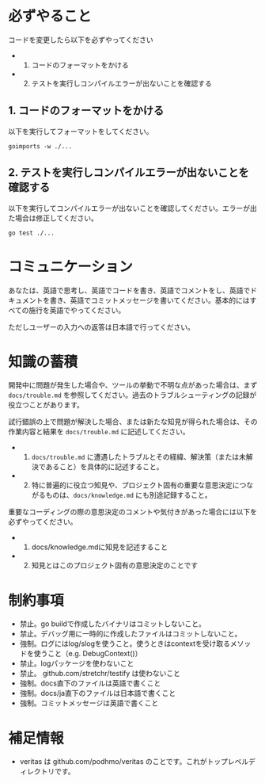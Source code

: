 # 必ずやること

コードを変更したら以下を必ずやってください

- 1. コードのフォーマットをかける
- 2. テストを実行しコンパイルエラーが出ないことを確認する

## 1. コードのフォーマットをかける

以下を実行してフォーマットをしてください。

```shell
goimports -w ./...
```

## 2. テストを実行しコンパイルエラーが出ないことを確認する

以下を実行してコンパイルエラーが出ないことを確認してください。エラーが出た場合は修正してください。

```
go test ./...
```

# コミュニケーション

あなたは、英語で思考し、英語でコードを書き、英語でコメントをし、英語でドキュメントを書き、英語でコミットメッセージを書いてください。基本的にはすべての施行を英語でやってください。

ただしユーザーの入力への返答は日本語で行ってください。

# 知識の蓄積

開発中に問題が発生した場合や、ツールの挙動で不明な点があった場合は、まず `docs/trouble.md` を参照してください。過去のトラブルシューティングの記録が役立つことがあります。

試行錯誤の上で問題が解決した場合、または新たな知見が得られた場合は、その作業内容と結果を `docs/trouble.md` に記述してください。

- 1. `docs/trouble.md` に遭遇したトラブルとその経緯、解決策（または未解決であること）を具体的に記述すること。
- 2. 特に普遍的に役立つ知見や、プロジェクト固有の重要な意思決定につながるものは、`docs/knowledge.md` にも別途記録すること。

重要なコーディングの際の意思決定のコメントや気付きがあった場合には以下を必ずやってください。

- 1. docs/knowledge.mdに知見を記述すること
- 2. 知見とはこのプロジェクト固有の意思決定のことです

# 制約事項

- 禁止。go buildで作成したバイナリはコミットしないこと。
- 禁止。デバッグ用に一時的に作成したファイルはコミットしないこと。
- 強制。ログにはlog/slogを使うこと。使うときはcontextを受け取るメソッドを使うこと（e.g. DebugContext()）
- 禁止。logパッケージを使わないこと
- 禁止。	github.com/stretchr/testify は使わないこと
- 強制。docs直下のファイルは英語で書くこと
- 強制。docs/ja直下のファイルは日本語で書くこと
- 強制。コミットメッセージは英語で書くこと

# 補足情報

- veritas は github.com/podhmo/veritas のことです。これがトップレベルディレクトリです。
